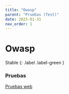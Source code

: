 ```yaml
---
title: "Owasp"
parent: "Pruebas (Test)"
date: 2025-01-31
nav_order: 1
---
```

# Owasp

Stable
{: .label .label-green }


### Pruebas
[Pruebas web](https://app.gitbook.com/o/A2Cpv0gLqxIrlygKdv7s/s/YajLMGfxqY2nlW6sIaZ0/pruebas-web)

